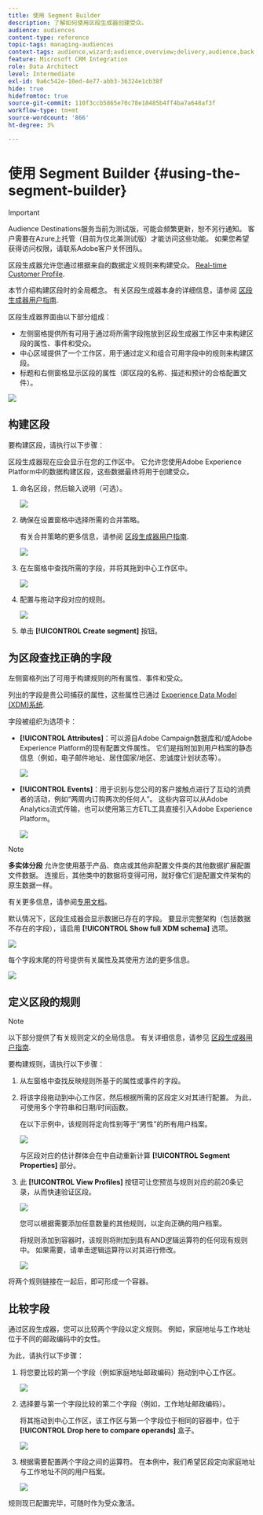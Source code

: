 ```yaml
---
title: 使用 Segment Builder
description: 了解如何使用区段生成器创建受众。
audience: audiences
content-type: reference
topic-tags: managing-audiences
context-tags: audience,wizard;audience,overview;delivery,audience,back
feature: Microsoft CRM Integration
role: Data Architect
level: Intermediate
exl-id: 9a6c542e-10ed-4e77-abb3-36324e1cb38f
hide: true
hidefromtoc: true
source-git-commit: 110f3ccb5865e70c78e18485b4ff4ba7a648af3f
workflow-type: tm+mt
source-wordcount: '866'
ht-degree: 3%

---
```


# 使用 Segment Builder {#using-the-segment-builder}

>[!IMPORTANT]
>
>Audience Destinations服务当前为测试版，可能会频繁更新，恕不另行通知。 客户需要在Azure上托管（目前为仅北美测试版）才能访问这些功能。 如果您希望获得访问权限，请联系Adobe客户关怀团队。

区段生成器允许您通过根据来自的数据定义规则来构建受众。 [Real-time Customer Profile](https://experienceleague.adobe.com/docs/experience-platform/profile/home.html).

本节介绍构建区段时的全局概念。 有关区段生成器本身的详细信息，请参阅 [区段生成器用户指南](https://experienceleague.adobe.com/docs/experience-platform/segmentation/ui/overview.html).

区段生成器界面由以下部分组成：

* 左侧窗格提供所有可用于通过将所需字段拖放到区段生成器工作区中来构建区段的属性、事件和受众。
* 中心区域提供了一个工作区，用于通过定义和组合可用字段中的规则来构建区段。
* 标题和右侧窗格显示区段的属性（即区段的名称、描述和预计的合格配置文件）。

![](assets/aep_audiences_interface.png)

## 构建区段

要构建区段，请执行以下步骤：

区段生成器现在应会显示在您的工作区中。 它允许您使用Adobe Experience Platform中的数据构建区段，这些数据最终将用于创建受众。

1. 命名区段，然后输入说明（可选）。

   ![](assets/aep_audiences_creation_edit_name.png)

1. 确保在设置窗格中选择所需的合并策略。

   有关合并策略的更多信息，请参阅 [区段生成器用户指南](https://experienceleague.adobe.com/docs/experience-platform/segmentation/ui/overview.html).

   ![](assets/aep_audiences_mergepolicy.png)

1. 在左窗格中查找所需的字段，并将其拖到中心工作区中。

   ![](assets/aep_audiences_dragfield.png)

1. 配置与拖动字段对应的规则。

   ![](assets/aep_audiences_configure_rules.png)

1. 单击 **[!UICONTROL Create segment]** 按钮。

## 为区段查找正确的字段

左侧窗格列出了可用于构建规则的所有属性、事件和受众。

列出的字段是贵公司捕获的属性，这些属性已通过 [Experience Data Model (XDM)系统](https://experienceleague.adobe.com/docs/experience-platform/xdm/home.html).

字段被组织为选项卡：

* **[!UICONTROL Attributes]**：可以源自Adobe Campaign数据库和/或Adobe Experience Platform的现有配置文件属性。 它们是指附加到用户档案的静态信息（例如，电子邮件地址、居住国家/地区、忠诚度计划状态等）。

  ![](assets/aep_audiences_attributestab.png)

* **[!UICONTROL Events]**：用于识别与您公司的客户接触点进行了互动的消费者的活动，例如“两周内订购两次的任何人”。 这些内容可以从Adobe Analytics流式传输，也可以使用第三方ETL工具直接引入Adobe Experience Platform。

  ![](assets/aep_audiences_eventstab.png)

>[!NOTE]
>
>**多实体分段** 允许您使用基于产品、商店或其他非配置文件类的其他数据扩展配置文件数据。 连接后，其他类中的数据将变得可用，就好像它们是配置文件架构的原生数据一样。
>
>有关更多信息，请参阅[专用文档](https://experienceleague.adobe.com/docs/experience-platform/segmentation/multi-entity-segmentation.html)。

默认情况下，区段生成器会显示数据已存在的字段。 要显示完整架构（包括数据不存在的字段），请启用 **[!UICONTROL Show full XDM schema]** 选项。

![](assets/aep_audiences_populatedfields.png)

每个字段末尾的符号提供有关属性及其使用方法的更多信息。

![](assets/aep_audiences_isymbol.png)

## 定义区段的规则

>[!NOTE]
>
>以下部分提供了有关规则定义的全局信息。 有关详细信息，请参见 [区段生成器用户指南](https://experienceleague.adobe.com/docs/experience-platform/segmentation/ui/overview.html).

要构建规则，请执行以下步骤：

1. 从左窗格中查找反映规则所基于的属性或事件的字段。

1. 将该字段拖动到中心工作区，然后根据所需的区段定义对其进行配置。 为此，可使用多个字符串和日期/时间函数。

   在以下示例中，该规则将定向性别等于“男性”的所有用户档案。

   ![](assets/aep_audiences_malegender.png)

   与区段对应的估计群体会在中自动重新计算 **[!UICONTROL Segment Properties]** 部分。

1. 此 **[!UICONTROL View Profiles]** 按钮可让您预览与规则对应的前20条记录，从而快速验证区段。

   ![](assets/aep_audiences_samplepreview.png)

   您可以根据需要添加任意数量的其他规则，以定向正确的用户档案。

   将规则添加到容器时，该规则将附加到具有AND逻辑运算符的任何现有规则中。 如果需要，请单击逻辑运算符以对其进行修改。

   ![](assets/aep_audiences_andoperator.png)

将两个规则链接在一起后，即可形成一个容器。

## 比较字段

通过区段生成器，您可以比较两个字段以定义规则。 例如，家庭地址与工作地址位于不同的邮政编码中的女性。

为此，请执行以下步骤：

1. 将您要比较的第一个字段（例如家庭地址邮政编码）拖动到中心工作区。

   ![](assets/aep_audiences_comparing_1.png)

1. 选择要与第一个字段比较的第二个字段（例如，工作地址邮政编码）。

   将其拖动到中心工作区，该工作区与第一个字段位于相同的容器中，位于 **[!UICONTROL Drop here to compare operands]** 盒子。

   ![](assets/aep_audiences_comparing_2.png)

1. 根据需要配置两个字段之间的运算符。 在本例中，我们希望区段定向家庭地址与工作地址不同的用户档案。

   ![](assets/aep_audiences_comparing_3.png)

规则现已配置完毕，可随时作为受众激活。

